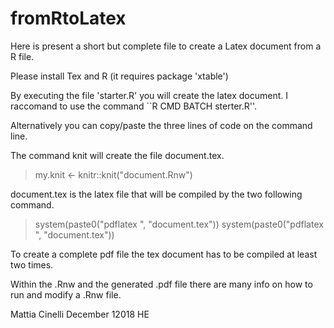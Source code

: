 # fromRtoLatex
Here is present a short but complete file to create a Latex document from a R file.

Please install Tex and R (it requires package 'xtable')

By executing the file 'starter.R' you will create the latex document.
I raccomand to use the command ``R CMD BATCH sterter.R''.

Alternatively you can copy/paste the three lines of code on the command line.

The command knit will create the file document.tex.

> my.knit <- knitr::knit("document.Rnw")

document.tex is the latex file that will be compiled by the two following command.

> system(paste0("pdflatex ", "document.tex"))
> system(paste0("pdflatex ", "document.tex"))

To create a complete pdf file the tex document has to be compiled at least two times.

Within the .Rnw and the generated .pdf file there are many info on how to run and modify a .Rnw file.

Mattia Cinelli
December 12018 HE
